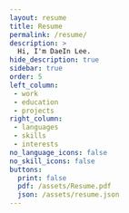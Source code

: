 ```yaml
---
layout: resume
title: Resume
permalink: /resume/
description: >
  Hi, I'm DaeIn Lee.
hide_description: true
sidebar: true
order: 5
left_column:
 - work
 - education
 - projects
right_column:
 - languages
 - skills
 - interests
no_language_icons: false
no_skill_icons: false
buttons:
  print: false
  pdf: /assets/Resume.pdf
  json: /assets/resume.json
---
```

